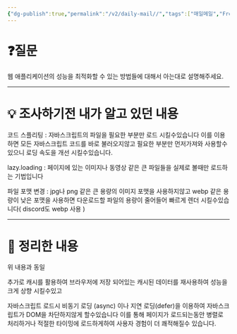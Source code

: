 ```yaml
---
{"dg-publish":true,"permalink":"/v2/daily-mail//","tags":["매일메일","Frontend"]}
---
```


# ❓질문

  웹 애플리케이션의 성능을 최적화할 수 있는 방법들에 대해서 아는대로 설명해주세요.

---
# 💡 조사하기전 내가 알고 있던 내용

코드 스플리팅 : 자바스크립트의 파일을 필요한 부분만 로드 시킬수있습니다 이를 이용하면 모든 자바스크립트 코드를 바로 불러오지않고 필요한 부분만 먼저가져와 사용할수있으니 로딩 속도을 개선 시킬수있습니다.

lazy.loading : 페이지에 있는 이미지나 동영상 같은 큰 파일들을 실제로 볼때만 로드하는 기법입니다

파일 포맷 변경 : jpg나 png 같은 큰 용량의 이미지 포맷을 사용하지않고 webp 같은 용량이 낮은 포맷을 사용하면 다운로드할 파일의 용량이 줄어들어 빠르게 렌더 시킬수있습니다( discord도 webp 사용 )

---
# 🏫 정리한 내용

위 내용과 동일

추가로 캐시를 활용하여 브라우저에 저장 되어있는 캐시된 데이터를 재사용하여 성능을 크게 상향 시킬수있고

자바스크립트 로드시 비동기 로딩 (async) 이나 지연 로딩(defer)을 이용하여 자바스크립트가 DOM을 차단하지않게 할수있습니다 이를 통해 페이지가 로드되는동안 병렬로 처리하거나 적절한 타이밍에 로드하게하여 사용자 경험이 더 쾌적해질수 있습니다.